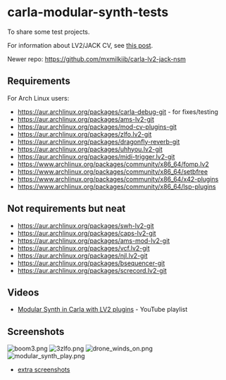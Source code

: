 # carla-modular-synth-tests
To share some test projects.

For information about LV2/JACK CV, see [this post](https://linuxmusicians.com/viewtopic.php?f=1&t=20701).

Newer repo: https://github.com/mxmilkiib/carla-lv2-jack-nsm

## Requirements
For Arch Linux users:
* https://aur.archlinux.org/packages/carla-debug-git - for fixes/testing
* https://aur.archlinux.org/packages/ams-lv2-git
* https://aur.archlinux.org/packages/mod-cv-plugins-git
* https://aur.archlinux.org/packages/zlfo.lv2-git
* https://aur.archlinux.org/packages/dragonfly-reverb-git
* https://aur.archlinux.org/packages/uhhyou.lv2-git
* https://aur.archlinux.org/packages/midi-trigger.lv2-git
* https://www.archlinux.org/packages/community/x86_64/fomp.lv2
* https://www.archlinux.org/packages/community/x86_64/setbfree
* https://www.archlinux.org/packages/community/x86_64/x42-plugins
* https://www.archlinux.org/packages/community/x86_64/lsp-plugins

## Not requirements but neat
* https://aur.archlinux.org/packages/swh-lv2-git
* https://aur.archlinux.org/packages/caps-lv2-git
* https://aur.archlinux.org/packages/ams-mod-lv2-git
* https://aur.archlinux.org/packages/vcf.lv2-git
* https://aur.archlinux.org/packages/njl.lv2-git
* https://aur.archlinux.org/packages/bsequencer-git
* https://aur.archlinux.org/packages/screcord.lv2-git

## Videos
* [Modular Synth in Carla with LV2 plugins](https://www.youtube.com/playlist?list=PLi4842O5fEfKwAKxqBCZJs3cFP78ggsd9) - YouTube playlist

## Screenshots
![boom3.png](https://user-images.githubusercontent.com/108225/85911333-91076f00-b81c-11ea-9b49-d0bae859a768.png)
![3zlfo.png](https://i.imgur.com/F4CS7dW.png)
![drone_winds_on.png](https://user-images.githubusercontent.com/108225/85948119-e50e7280-b946-11ea-89c7-75824b887c12.png)
![modular_synth_play.png](https://user-images.githubusercontent.com/108225/85948272-ea1ff180-b947-11ea-8d87-226429fe876c.png)

+ [extra screenshots](https://github.com/mxmilkiib/carla-modular-synth-tests/issues/1)
